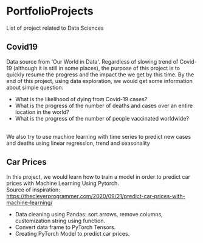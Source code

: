 # PortfolioProjects
List of project related to Data Sciences

## Covid19
Data source from 'Our World in Data'. Regardless of slowing trend of Covid-19 (although it is still in some places), the purpose of this project is to quickly resume the progress and the impact the we get by this time. By the end of this project, using data exploration, we would get some information about simple question:
- What is the likelihood of dying from Covid-19 cases?
- What is the progress of the number of deaths and cases over an entire location in the world?
- What is the progress of the number of people vaccinated worldwide?
</br>
We also try to use machine learning with time series to predict new cases and deaths using linear regression, trend and seasonality 

## Car Prices
In this project, we would learn how to train a model in order to predict car prices with Machine Learning Using Pytorch.
</br>
Source of inspiration: https://thecleverprogrammer.com/2020/09/21/predict-car-prices-with-machine-learning/
</br>
- Data cleaning using Pandas: sort arrows, remove columns, customization string using function.
- Convert data frame to PyTorch Tensors.
- Creating PyTorch Model to predict car prices.
